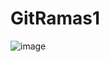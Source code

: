 # GitRamas1

![image](https://user-images.githubusercontent.com/91609067/174199585-bc5c57c1-f36e-4b29-8f00-bb0faaed29c8.png)
